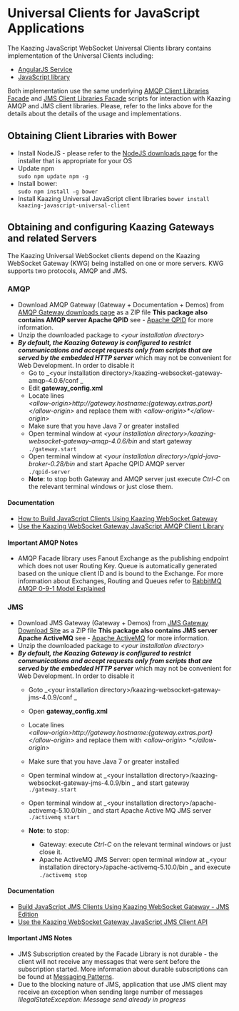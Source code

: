 # Universal Clients for JavaScript Applications
The Kaazing JavaScript WebSocket Universal Clients library contains implementation of the Universal Clients including:
- [AngularJS Service][1]
- [JavaScript library][2]

Both implementation use the same underlying [AMQP Client Libraries Facade][3] and [JMS Client Libraries Facade][4] scripts for interaction with Kaazing AMQP and JMS client libraries.
Please, refer to the links above for the details about the details of the usage and implementations.

## Obtaining Client Libraries with Bower
- Install NodeJS - please refer to the [NodeJS downloads page][9] for the installer that is appropriate for your OS
- Update npm  
	`sudo npm update npm -g`
- Install bower:  
	`sudo npm install -g bower`
- Install Kaazing Universal JavaScript client libraries
	`bower install kaazing-javascript-universal-client`

## Obtaining and configuring Kaazing Gateways and related Servers
The Kaazing Universal WebSocket clients depend on the Kaazing WebSocket Gateway (KWG) being installed on one or more servers. KWG supports two protocols, AMQP and JMS.

### AMQP
- Download AMQP Gateway (Gateway + Documentation + Demos) from  [AMQP Gateway downloads page][5] as a ZIP file
	**This package also contains AMQP server Apache QPID** see - [Apache QPID][6] for more information.
- Unzip the downloaded package to _\<your installation directory\>_
- **_By default, the Kaazing Gateway is configured to restrict communications and accept requests only from scripts that are served by the embedded HTTP server_** which may not be convenient for Web Development. In order to disable it
	- Go to _\<your installation directory\>/kaazing-websocket-gateway-amqp-4.0.6/conf _
	- Edit __gateway\_config.xml__
	- Locate lines  
		_\<allow-origin>http://${gateway.hostname}:${gateway.extras.port}\</allow-origin>_
and replace them with
		_\<allow-origin>\*\</allow-origin>_
	- Make sure that you have Java 7 or greater installed
	- Open terminal window at _\<your installation directory\>/kaazing-websocket-gateway-amqp-4.0.6/bin_ and start gateway  
		`./gateway.start`
	- Open terminal window at _\<your installation directory\>/qpid-java-broker-0.28/bin_ and start Apache QPID AMQP server  
		`./qpid-server`
	- **Note**: to stop both Gateway and AMQP server just execute _Ctrl-C_ on the relevant terminal windows or just close them.  

#### Documentation
- [How to Build JavaScript Clients Using Kaazing  WebSocket Gateway][10]
- [Use the Kaazing WebSocket Gateway JavaScript AMQP Client Library][11]

#### Important AMQP Notes
- AMQP Facade library uses Fanout Exchange as the publishing endpoint which does not user Routing Key. Queue is automatically generated based on the unique client ID and is bound to the Exchange. For more information about Exchanges,  Routing and Queues refer to [RabbitMQ AMQP 0-9-1 Model Explained][14]

### JMS
- Download JMS Gateway (Gateway + Demos) from  [JMS Gateway Download Site][7] as a ZIP file
	**This package also contains JMS server Apache ActiveMQ** see - [Apache ActiveMQ][8] for more information.
- Unzip the downloaded package to _\<your installation directory\>_
- **_By default, the Kaazing Gateway is configured to restrict communications and accept requests only from scripts that are served by the embedded HTTP server_** which may not be convenient for Web Development. In order to disable it
	- Goto _\<your installation directory\>/kaazing-websocket-gateway-jms-4.0.9/conf _
	- Open __gateway\_config.xml__
	- Locate lines  
		_\<allow-origin>http://${gateway.hostname}:${gateway.extras.port}\</allow-origin>_
and replace them with
		_\<allow-origin>
		\*\</allow-origin>_

	- Make sure that you have Java 7 or greater installed
	- Open terminal window at _\<your installation directory\>/kaazing-websocket-gateway-jms-4.0.9/bin _ and start gateway  
		`./gateway.start`
	- Open terminal window at  _\<your installation directory\>/apache-activemq-5.10.0/bin _ and start Apache Active MQ JMS server  
		`./activemq start`
	- **Note**: to stop:
		- Gateway: execute _Ctrl-C_ on the relevant terminal windows or just close it.
		- Apache ActiveMQ JMS Server: open terminal window at  _\<your installation directory\>/apache-activemq-5.10.0/bin _ and execute  
			`./activemq stop`

#### Documentation
- [Build JavaScript JMS Clients Using Kaazing WebSocket Gateway - JMS Edition](http://developer.kaazing.com/documentation/jms/4.0/dev-js/o_dev_js.html)
- [Use the Kaazing WebSocket Gateway JavaScript JMS Client API][13]

#### Important JMS Notes
- JMS Subscription created by the Facade Library is not durable - the client will not receive any messages that were sent before the subscription started. More information about durable subscriptions can be found at [Messaging Patterns][15].
- Due to the blocking nature of JMS, application that use JMS client may receive an exception when sending large number of messages _IllegalStateException: Message send already in progress_

[1]:	AngularJSClient.md "AngularJS Service"
[2]:	JavaScriptClient.md "JavaScript library"
[3]:	KaazingAMQPClientLibrariesFacade.md
[4]:	KaazingJMSClientLibrariesFacade.md
[5]:	http://developer.kaazing.com/downloads/amqp-edition-download/
[6]:	https://qpid.apache.org/
[7]:	http://developer.kaazing.com/downloads/jms-edition-download/
[8]:	http://activemq.apache.org/
[9]:	https://nodejs.org/en/download/
[10]:	http://developer.kaazing.com/documentation/amqp/4.0/dev-js/o_dev_js.html#keglibs
[11]:	http://developer.kaazing.com/documentation/amqp/4.0/dev-js/p_dev_js_client.html
[13]:	http://developer.kaazing.com/documentation/jms/4.0/dev-js/p_dev_js_client.html
[14]:	https://www.rabbitmq.com/tutorials/amqp-concepts.html
[15]:	http://www.enterpriseintegrationpatterns.com/patterns/messaging/DurableSubscription.html

